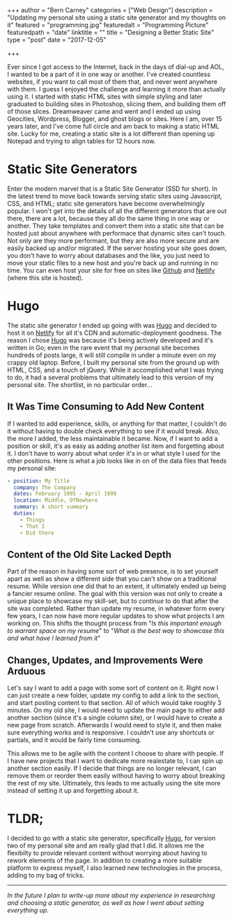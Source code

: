 +++
author = "Bern Carney"
categories = ["Web Design"]
description = "Updating my personal site using a static site generator and my thoughts on it"
featured = "programming.jpg"
featuredalt = "Programming Picture"
featuredpath = "date"
linktitle = ""
title = "Designing a Better Static Site"
type = "post"
date = "2017-12-05"

+++

Ever since I got access to the Internet, back in the days of dial-up and AOL, I wanted to be a part of it in one way or another. I've created countless websites, if you want to call most of them that, and never went anywhere with them. I guess I enjoyed the challenge and learning it more than actually using it. I started with static HTML sites with simple styling and later graduated to building sites in Photoshop, slicing them, and building them off of those slices. Dreamweaver came and went and I ended up using Geocities, Wordpress, Blogger, and ghost blogs or sites. Here I am, over 15 years later, and I've come full circle and am back to making a static HTML site. Lucky for me, creating a static site is a lot different than opening up Notepad and trying to align tables for 12 hours now.

# Static Site Generators

Enter the modern marvel that is a Static Site Generator (SSD for short). In the latest trend to move back towards serving static sites using Javascript, CSS, and HTML; static site generators have become overwhelmingly popular. I won't get into the details of all the different generators that are out there, there are a lot, because they all do the same thing in one way or another. They take templates and convert them into a static site that can be hosted just about anywhere with performace that dynamic sites can't touch. Not only are they more performant, but they are also more secure and are easily backed up and/or migrated. If the server hosting your site goes down, you don't have to worry about databases and the like, you just need to move your static files to a new host and you're back up and running in no time. You can even host your site for free on sites like [Github][71c6d423] and [Netlify][ad97d98f] (where this site is hosted).

# Hugo

The static site generator I ended up going with was [Hugo][c639f24c] and decided to host it on [Netlify][ad97d98f] for all it's CDN and automatic-deployment goodness. The reason I chose [Hugo][c639f24c] was because it's being actively developed and it's written in Go; even in the rare event that my personal site becomes hundreds of posts large, it will still compile in under a minute even on my crappy old laptop. Before, I built my personal site from the ground up with HTML, CSS, and a touch of jQuery. While it accomplished what I was trying to do, it had a several problems that ultimately lead to this version of my personal site. The shortlist, in no particular order...

## It Was Time Consuming to Add New Content

If I wanted to add experience, skills, or anything for that matter, I couldn't do it without having to double check everything to see if it would break. Also, the more I added, the less maintainable it became. Now, if I want to add a position or skill, it's as easy as adding another list item and forgetting about it. I don't have to worry about what order it's in or what style I used for the other positions. Here is what a job looks like in on of the data files that feeds my personal site:

```yaml
- position: My Title
  company: The Company
  dates: February 1995 - April 1999
  location: Middle, OfNowhere
  summary: A short summary
  duties:
    - Things
    - That I
    - Did there
```

## Content of the Old Site Lacked Depth

Part of the reason in having some sort of web presence, is to set yourself apart as well as show a different side that you can't show on a traditional resume. While version one did that to an extent, it ultimately ended up being a fancier resume online. The goal with this version was not only to create a unique place to showcase my skill-set, but to _continue_ to do that after the site was completed. Rather than update my resume, in whatever form every few years, I can now have more regular updates to show what projects I am working on. This shifts the thought process from "_Is this important enough to warrant space on my resume_" to "_What is the best way to showcase this and what have I learned from it_"

## Changes, Updates, and Improvements Were Arduous 

Let's say I want to add a page with some sort of content on it. Right now I can just create a new folder, update my config to add a link to the section, and start posting content to that section. All of which would take roughly 3 minutes. On my old site, I would need to update the main page to either add another section (since it's a single column site), or I would have to create a new page from scratch. Afterwards I would need to style it, and then make sure everything works and is responsive. I couldn't use any shortcuts or partials, and it would be fairly time consuming.

This allows me to be agile with the content I choose to share with people. If I have new projects that I want to dedicate more realestate to, I can spin up another section easily. If I decide that things are no longer relevant, I can remove them or reorder them easily without having to worry about breaking the rest of my site. Ultimately, this leads to me actually using the site more instead of setting it up and forgetting about it.

# TLDR;

I decided to go with a static site generator, specifically [Hugo][c639f24c], for version two of my personal site and am really glad that I did. It allows me the flexibilty to provide relevant content without worrying about having to rework elements of the page. In addition to creating a more suitable platform to express myself, I also learned new technologies in the process, adding to my bag of tricks.

--------------------------------------------------------------------------------

_In the future I plan to write-up more about my experience in researching and choosing a static generator, as well as how I went about setting everything up._

[71c6d423]: https://www.github.com "Github"
[ad97d98f]: https://www.netlify.com/ "Netlify"
[c639f24c]: https://gohugo.io/ "Hugo"
